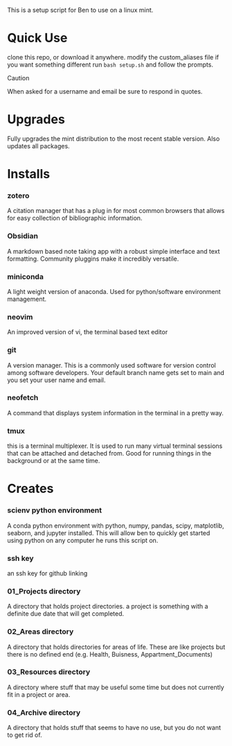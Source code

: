 This is a setup script for Ben to use on a linux mint.
# Quick Use

clone this repo, or download it anywhere.
modify the custom_aliases file if you want something different
run `bash setup.sh` and follow the prompts.
> [!caution]
> When asked for a username and email be sure to respond in quotes.

# Upgrades
Fully upgrades the mint distribution to the most recent stable version. Also updates all packages.

# Installs
### zotero
A citation manager that has a plug in for most common browsers that allows for easy collection of bibliographic information.
### Obsidian
A markdown based note taking app with a robust simple interface and text formatting. Community pluggins make it incredibly versatile.
### miniconda
A light weight version of anaconda. Used for python/software environment management.
### neovim
An improved version of vi, the terminal based text editor
### git
A version manager. This is a commonly used software for version control among software developers. Your default branch name gets set to main and you set your user name and email.
### neofetch
A command that displays system information in the terminal in a pretty way.
### tmux
this is a terminal multiplexer. It is used to run many virtual terminal sessions that can be attached and detached from. Good for running things in the background or at the same time.
# Creates
### scienv python environment
A conda python environment with python, numpy, pandas, scipy, matplotlib, seaborn, and jupyter installed. This will allow ben to quickly get started using python on any computer he runs this script on.
### ssh key
an ssh key for github linking
### 01_Projects directory
A directory that holds project directories. a project is something with a definite due date that will get completed.
### 02_Areas directory
A directory that holds directories for areas of life. These are like projects but there is no defined end (e.g. Health, Buisness, Appartment_Documents)
### 03_Resources directory
A directory where stuff that may be useful some time but does not currently fit in a project or area.
### 04_Archive directory
A directory that holds stuff that seems to have no use, but you do not want to get rid of.

